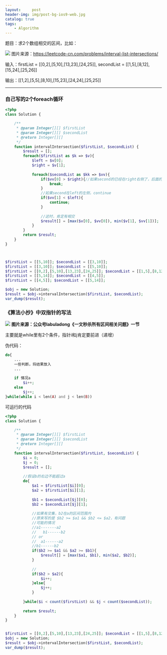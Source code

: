 ```yaml
---
layout:     post
header-img: img/post-bg-ios9-web.jpg
catalog: true
tags:
    - Algorithm
---
```


题目：求2个数组相交的区间，比如：

![](https://tearknow.github.io/blog/img/21051101.png)
图片来源：https://leetcode-cn.com/problems/interval-list-intersections/

输入：firstList = [[0,2],[5,10],[13,23],[24,25]], secondList = [[1,5],[8,12],[15,24],[25,26]]

输出：[[1,2],[5,5],[8,10],[15,23],[24,24],[25,25]]

----



### 自己写的2个foreach循环
```php
<?php
class Solution {

    /**
     * @param Integer[][] $firstList
     * @param Integer[][] $secondList
     * @return Integer[][]
     */
    function intervalIntersection($firstList, $secondList) {
		$result = [];
		foreach($firstList as $k => $v){
			$left = $v[0];
			$right = $v[1];
			
			foreach($secondList as $kk => $vv){
				if($vv[0] > $right){//如果second的已经在right右侧了，后面的肯定是不可能了
					break;
				}
				//如果second在left的左侧，continue
				if($vv[1] < $left){
					continue;
				}
				
				//这时，肯定有相交
				$result[] = [max($v[0], $vv[0]), min($v[1], $vv[1])];
			}
		}
		return $result;
    }
}



$firstList = [[5,10]]; $secondList = [[3,10]];
$firstList = [[3,10]]; $secondList = [[5,10]];
$firstList = [[0,2],[5,10],[13,23],[24,25]]; $secondList = [[1,5],[8,12],[15,24],[25,26]];
$firstList = [[5,14]]; $secondList = [[4,5]];
$firstList = [[4,5]]; $secondList = [[5,14]];

$obj = new Solution;
$result = $obj->intervalIntersection($firstList, $secondList);
var_dump($result);


```


### 《算法小抄》中双指针的写法

![](https://tearknow.github.io/blog/img/shuangzhizhen.gif)
**图片来源：公众号labuladong《一文秒杀所有区间相关问题》一节**


主要就是while里有2个条件，指针i和j肯定要前进（递增）

伪代码：
```php
do{
    ...
    一些判断，将结果放入
    ...
    
    if 情况a
        $i++;
    else
        $j++;
}while(while i < len(A) and j < len(B))
```

可运行的代码
```php
<?php
class Solution {

    /**
     * @param Integer[][] $firstList
     * @param Integer[][] $secondList
     * @return Integer[][]
     */
    function intervalIntersection($firstList, $secondList) {
        $i = 0; 
        $j = 0;
        $result = [];
        
        //假设b的右边不能超过a
        do{
            $a1 = $firstList[$i][0];
            $a2 = $firstList[$i][1];
            
            $b1 = $secondList[$j][0];
            $b2 = $secondList[$j][1];
            
            //如果有交集，b2在a的区间范围内
            //原来写的是 $b2 >= $a1 && $b2 <= $a2，有问题
            //可能的情况
            //a1-------a2
            //   b1------b2
            // or
            //  a1------a2
            //b1------b2
            if($b2 >= $a1 && $a2 >= $b1){
                $result[] = [max($a1, $b1), min($a2, $b2)];
            }
            
            //
            if($b2 > $a2){
                $i++;
            }else{
                $j++;
            }
            
        }while($i < count($firstList) && $j < count($secondList));
        
        return $result;
    }
}


$firstList = [[0,2],[5,10],[13,23],[24,25]]; $secondList = [[1,5],[8,12],[15,24],[25,26]];
$obj = new Solution;
$result = $obj->intervalIntersection($firstList, $secondList);
var_dump($result);

```